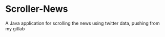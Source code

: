 # Scroller-News
A Java application for scrolling the news using twitter data, pushing from my gitlab
